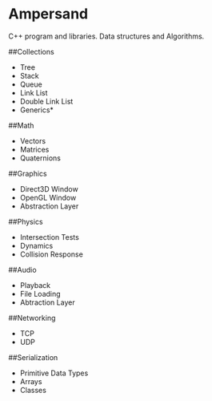 # Ampersand
C++ program and libraries. Data structures and Algorithms.

##Collections
- Tree
- Stack
- Queue
- Link List
- Double Link List
- Generics*

##Math
- Vectors
- Matrices
- Quaternions

##Graphics
- Direct3D Window
- OpenGL Window
- Abstraction Layer

##Physics
- Intersection Tests
- Dynamics
- Collision Response

##Audio
- Playback
- File Loading
- Abtraction Layer

##Networking
- TCP
- UDP

##Serialization
- Primitive Data Types
- Arrays
- Classes
